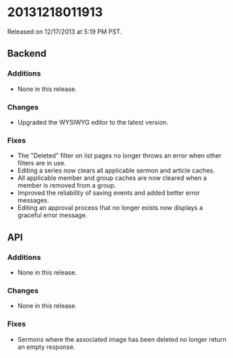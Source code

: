 20131218011913
==============

Released on 12/17/2013 at 5:19 PM PST.

## Backend

### Additions

*   None in this release.

### Changes

*   Upgraded the WYSIWYG editor to the latest version.

### Fixes

*   The "Deleted" filter on list pages no longer throws an error when other
    filters are in use.
*   Editing a series now clears all applicable sermon and article caches.
*   All applicable member and group caches are now cleared when a member is
    removed from a group.
*   Improved the reliability of saving events and added better error messages.
*   Editing an approval process that no longer exists now displays a graceful
    error message.

## API

### Additions

*   None in this release.

### Changes

*   None in this release.

### Fixes

*   Sermons where the associated image has been deleted no longer return an
    empty response.
